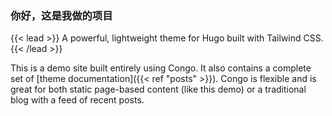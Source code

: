 

### 你好，这是我做的项目

{{< lead >}}
A powerful, lightweight theme for Hugo built with Tailwind CSS.
{{< /lead >}}

This is a demo site built entirely using Congo. It also contains a complete set of [theme documentation]({{< ref "posts" >}}). Congo is flexible and is great for both static page-based content (like this demo) or a traditional blog with a feed of recent posts.


